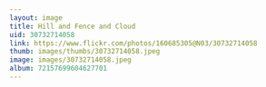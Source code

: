 ```yaml
---
layout: image
title: Hill and Fence and Cloud
uid: 30732714058
link: https://www.flickr.com/photos/160685305@N03/30732714058
thumb: images/thumbs/30732714058.jpeg
image: images/30732714058.jpeg
album: 72157699604627701
---
```


